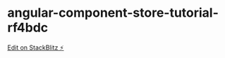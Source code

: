 # angular-component-store-tutorial-rf4bdc

[Edit on StackBlitz ⚡️](https://stackblitz.com/edit/angular-component-store-tutorial-rf4bdc)